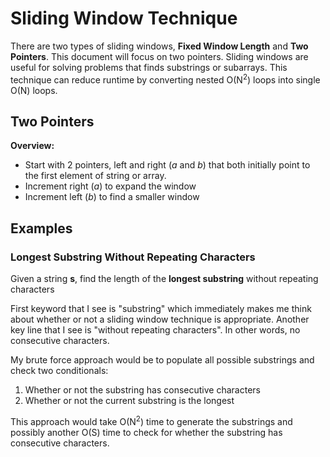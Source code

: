 # Sliding Window Technique 
There are two types of sliding windows, **Fixed Window Length** and **Two Pointers**. This document will focus on two pointers. Sliding windows are useful for solving problems that finds substrings or subarrays. This technique can reduce runtime by converting nested O(N<sup>2</sup>) loops into single O(N) loops. 

## Two Pointers
**Overview:**
- Start with 2 pointers, left and right (*a* and *b*) that both initially point to the first element of string or array. 
- Increment right (*a*) to expand the window 
- Increment left (*b*) to find a smaller window

## Examples
### Longest Substring Without Repeating Characters
Given a string **s**, find the length of the **longest substring** without repeating characters

First keyword that I see is "substring" which immediately makes me think about whether or not a sliding window technique is appropriate. Another key line that I see is "without repeating characters". In other words, no consecutive characters. 

My brute force approach would be to populate all possible substrings and check two conditionals:
1. Whether or not the substring has consecutive characters
2. Whether or not the current substring is the longest

This approach would take O(N<sup>2</sup>) time to generate the substrings and possibly another O(S) time to check for whether the substring has consecutive characters. 

